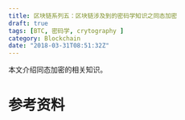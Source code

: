 ```yaml
---
title: 区块链系列五：区块链涉及到的密码学知识之同态加密
draft: true
tags: [BTC, 密码学, crytography ]
category: Blockchain
date: "2018-03-31T08:51:32Z"
---
```


本文介绍同态加密的相关知识。

<!-- more -->

# 参考资料